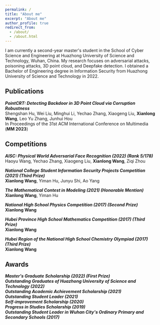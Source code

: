 ```yaml
---
permalink: /
title: "About me"
excerpt: "About me"
author_profile: true
redirect_from: 
  - /about/
  - /about.html
---
```


I am currently a second-year master's student in the School of Cyber Science and Engineering at Huazhong University of Science and Technology, Wuhan, China. My research focuses on adversarial attacks, poisoning attacks, 3D point cloud, and Deepfake detection. I obtained a Bachelor of Engineering degree in Information Security from Huazhong University of Science and Technology in 2022.


 

Publications
------
***PointCRT: Detecting Backdoor in 3D Point Cloud via Corruption Robustness***   
Shengshan Hu, Wei Liu, Minghui Li, Yechao Zhang, Xiaogeng Liu, **Xianlong Wang**, Leo Yu Zhang, Junhui Hou  
In Proceedings of the 31st ACM International Conference on Multimedia (**MM 2023**)

Competitions
------
***AISC: Physical World Adversarial Face Recognition (2022) (Rank 5/178)***  
Haoyu Wang, Yechao Zhang, Xiaogeng Liu, **Xianlong Wang**, Ziqi Zhou  

***National College Student Information Security Projects Competition (2021) (Third Prize)***  
**Xianlong Wang**, Yiman Hu, Junyu Shi, Ao Yang  

***The Mathematical Contest in Modeling (2021) (Honorable Mention)***  
**Xianlong Wang**, Yiman Hu  

***National High School Physics Competition (2017) (Second Prize)***  
**Xianlong Wang**  

***Hubei Province High School Mathematics Competition (2017) (Third Prize)***  
**Xianlong Wang**  

***Hubei Region of the National High School Chemistry Olympiad (2017) (Third Prize)***  
**Xianlong Wang**  

Awards
------
***Master's Graduate Scholarship (2022) (First Prize)***  
***Outstanding Graduates of Huazhong University of Science and Technology (2022)***  
***Outstanding Academic Achievement Scholarship (2021)***  
***Outstanding Student Leader (2021)***  
***Self-improvement Scholarship (2020)***  
***Progress in Studies Scholarship (2019)***  
***Outstanding Student Leader in Wuhan City's Ordinary Primary and Secondary Schools (2017)***  





